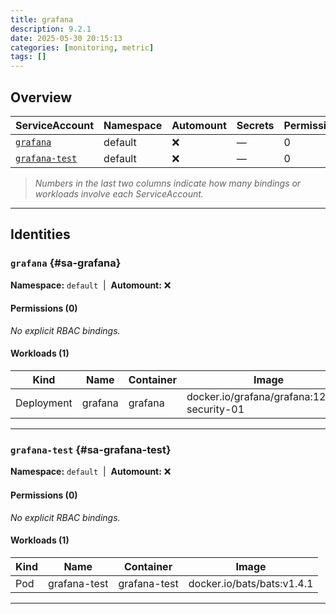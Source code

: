 ```yaml
---
title: grafana
description: 9.2.1
date: 2025-05-30 20:15:13
categories: [monitoring, metric]
tags: []
---
```


## Overview

|ServiceAccount|Namespace|Automount|Secrets|Permissions|Workloads|
|---|---|---|---|---|---|
|[`grafana`](#sa-grafana)|default|❌|—|0|1|
|[`grafana-test`](#sa-grafana-test)|default|❌|—|0|1|


> *Numbers in the last two columns indicate how many bindings or workloads involve each ServiceAccount.*

---

## Identities

### `grafana` {#sa-grafana}
**Namespace:** `default` &nbsp;|&nbsp; **Automount:** ❌

#### Permissions (0)
_No explicit RBAC bindings._

#### Workloads (1)
|Kind|Name|Container|Image|
|---|---|---|---|
|Deployment|grafana|grafana|docker.io/grafana/grafana:12.0.0-security-01|

---

### `grafana-test` {#sa-grafana-test}
**Namespace:** `default` &nbsp;|&nbsp; **Automount:** ❌

#### Permissions (0)
_No explicit RBAC bindings._

#### Workloads (1)
|Kind|Name|Container|Image|
|---|---|---|---|
|Pod|grafana-test|grafana-test|docker.io/bats/bats:v1.4.1|

---

